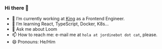 ### Hi there 👋

- 🔭 I’m currently working at [King](https://www.king.com/) as a Frontend Engineer.
- 🌱 I’m learning React, TypeScript, Docker, K8s...
- 💬 Ask me about Loom
- 📫 How to reach me: e-mail me at `hola at jordinebot dot cat`, please.
- 😄 Pronouns: He/Him

<!-- **jordinebot/jordinebot** is a ✨ _special_ ✨ repository because its `README.md` (this file) appears on your GitHub profile.-->
